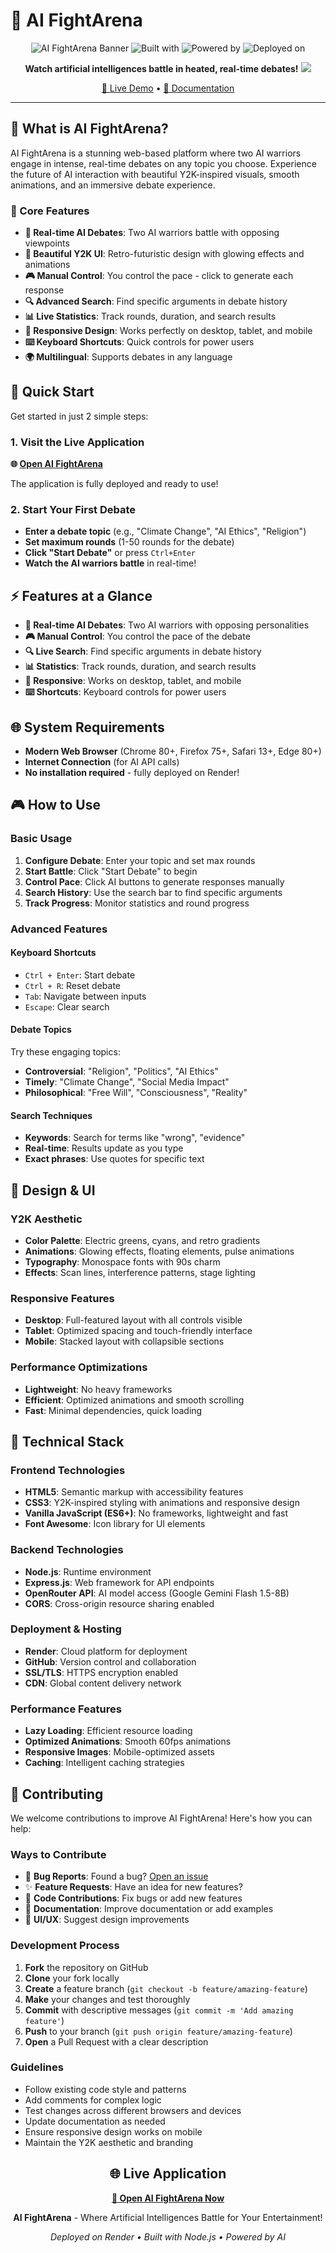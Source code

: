 # 🤖 AI FightArena

<div align="center">

![AI FightArena Banner](https://img.shields.io/badge/AI%20FightArena-Real--Time%20Debates-blue?style=for-the-badge&logo=robot&logoColor=white)
![Built with](https://img.shields.io/badge/Built%20with-HTML5%20%7C%20CSS3%20%7C%20JavaScript-orange?style=flat-square)
![Powered by](https://img.shields.io/badge/Powered%20by-OpenAI%20%7C%20Gemini-green?style=flat-square)
![Deployed on](https://img.shields.io/badge/Deployed%20on-Render-46E3B7?style=flat-square&logo=render&logoColor=white)

**Watch artificial intelligences battle in heated, real-time debates!**
<img src="screenshot_debate.png">

[🚀 Live Demo](https://ai-fightarena.onrender.com) • [📖 Documentation](#features) 

</div>

---

## 🌟 What is AI FightArena?

AI FightArena is a stunning web-based platform where two AI warriors engage in intense, real-time debates on any topic you choose. Experience the future of AI interaction with beautiful Y2K-inspired visuals, smooth animations, and an immersive debate experience.

### 🎯 Core Features

- **🤖 Real-time AI Debates**: Two AI warriors battle with opposing viewpoints
- **🎨 Beautiful Y2K UI**: Retro-futuristic design with glowing effects and animations
- **🎮 Manual Control**: You control the pace - click to generate each response
- **🔍 Advanced Search**: Find specific arguments in debate history
- **📊 Live Statistics**: Track rounds, duration, and search results
- **📱 Responsive Design**: Works perfectly on desktop, tablet, and mobile
- **⌨️ Keyboard Shortcuts**: Quick controls for power users
- **🌍 Multilingual**: Supports debates in any language

## 🚀 Quick Start

Get started in just 2 simple steps:

### 1. Visit the Live Application
**🌐 [Open AI FightArena](https://ai-fightarena.onrender.com)**

The application is fully deployed and ready to use!

### 2. Start Your First Debate
- **Enter a debate topic** (e.g., "Climate Change", "AI Ethics", "Religion")
- **Set maximum rounds** (1-50 rounds for the debate)
- **Click "Start Debate"** or press `Ctrl+Enter`
- **Watch the AI warriors battle** in real-time!

## ⚡ Features at a Glance

- **🎯 Real-time AI Debates**: Two AI warriors with opposing personalities
- **🎮 Manual Control**: You control the pace of the debate
- **🔍 Live Search**: Find specific arguments in debate history
- **📊 Statistics**: Track rounds, duration, and search results
- **📱 Responsive**: Works on desktop, tablet, and mobile
- **⌨️ Shortcuts**: Keyboard controls for power users


## 🌐 System Requirements

- **Modern Web Browser** (Chrome 80+, Firefox 75+, Safari 13+, Edge 80+)
- **Internet Connection** (for AI API calls)
- **No installation required** - fully deployed on Render!

## 🎮 How to Use

### Basic Usage
1. **Configure Debate**: Enter your topic and set max rounds
2. **Start Battle**: Click "Start Debate" to begin
3. **Control Pace**: Click AI buttons to generate responses manually
4. **Search History**: Use the search bar to find specific arguments
5. **Track Progress**: Monitor statistics and round progress

### Advanced Features

#### Keyboard Shortcuts
- `Ctrl + Enter`: Start debate
- `Ctrl + R`: Reset debate
- `Tab`: Navigate between inputs
- `Escape`: Clear search

#### Debate Topics
Try these engaging topics:
- **Controversial**: "Religion", "Politics", "AI Ethics"
- **Timely**: "Climate Change", "Social Media Impact"
- **Philosophical**: "Free Will", "Consciousness", "Reality"

#### Search Techniques
- **Keywords**: Search for terms like "wrong", "evidence"
- **Real-time**: Results update as you type
- **Exact phrases**: Use quotes for specific text


## 🎨 Design & UI

### Y2K Aesthetic
- **Color Palette**: Electric greens, cyans, and retro gradients
- **Animations**: Glowing effects, floating elements, pulse animations
- **Typography**: Monospace fonts with 90s charm
- **Effects**: Scan lines, interference patterns, stage lighting

### Responsive Features
- **Desktop**: Full-featured layout with all controls visible
- **Tablet**: Optimized spacing and touch-friendly interface
- **Mobile**: Stacked layout with collapsible sections

### Performance Optimizations
- **Lightweight**: No heavy frameworks
- **Efficient**: Optimized animations and smooth scrolling
- **Fast**: Minimal dependencies, quick loading

## 🔧 Technical Stack

### Frontend Technologies
- **HTML5**: Semantic markup with accessibility features
- **CSS3**: Y2K-inspired styling with animations and responsive design
- **Vanilla JavaScript (ES6+)**: No frameworks, lightweight and fast
- **Font Awesome**: Icon library for UI elements

### Backend Technologies
- **Node.js**: Runtime environment
- **Express.js**: Web framework for API endpoints
- **OpenRouter API**: AI model access (Google Gemini Flash 1.5-8B)
- **CORS**: Cross-origin resource sharing enabled

### Deployment & Hosting
- **Render**: Cloud platform for deployment
- **GitHub**: Version control and collaboration
- **SSL/TLS**: HTTPS encryption enabled
- **CDN**: Global content delivery network

### Performance Features
- **Lazy Loading**: Efficient resource loading
- **Optimized Animations**: Smooth 60fps animations
- **Responsive Images**: Mobile-optimized assets
- **Caching**: Intelligent caching strategies

## 🤝 Contributing

We welcome contributions to improve AI FightArena! Here's how you can help:

### Ways to Contribute
- 🐛 **Bug Reports**: Found a bug? [Open an issue](https://github.com/mercurialw0rld/ai-fightarena/issues)
- ✨ **Feature Requests**: Have an idea for new features?
- 🔧 **Code Contributions**: Fix bugs or add new features
- 📖 **Documentation**: Improve documentation or add examples
- 🎨 **UI/UX**: Suggest design improvements

### Development Process
1. **Fork** the repository on GitHub
2. **Clone** your fork locally
3. **Create** a feature branch (`git checkout -b feature/amazing-feature`)
4. **Make** your changes and test thoroughly
5. **Commit** with descriptive messages (`git commit -m 'Add amazing feature'`)
6. **Push** to your branch (`git push origin feature/amazing-feature`)
7. **Open** a Pull Request with a clear description

### Guidelines
- Follow existing code style and patterns
- Add comments for complex logic
- Test changes across different browsers and devices
- Update documentation as needed
- Ensure responsive design works on mobile
- Maintain the Y2K aesthetic and branding


<div align="center">

## 🌐 **Live Application**

**[🎯 Open AI FightArena Now](https://ai-fightarena.onrender.com)**

**AI FightArena** - Where Artificial Intelligences Battle for Your Entertainment!

*Deployed on Render • Built with Node.js • Powered by AI*

</div>


